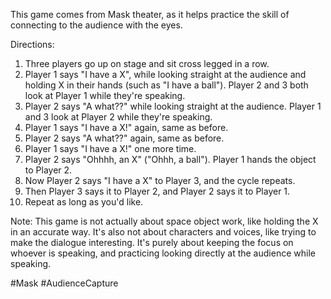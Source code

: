 This game comes from Mask theater, as it helps practice the skill of connecting to the audience with the eyes.

Directions:
1. Three players go up on stage and sit cross legged in a row.
2. Player 1 says "I have a X", while looking straight at the audience and holding X in their hands (such as "I have a ball"). Player 2 and 3 both look at Player 1 while they're speaking.
3. Player 2 says "A what??" while looking straight at the audience. Player 1 and 3 look at Player 2 while they're speaking.
4. Player 1 says "I have a X!" again, same as before.
5. Player 2 says "A what??" again, same as before.
6. Player 1 says "I have a X!" one more time.
7. Player 2 says "Ohhhh, an X" ("Ohhh, a ball"). Player 1 hands the object to Player 2.
8. Now Player 2 says "I have a X" to Player 3, and the cycle repeats.
9. Then Player 3 says it to Player 2, and Player 2 says it to Player 1.
10. Repeat as long as you'd like.

Note: This game is not actually about space object work, like holding the X in an accurate way. It's also not about characters and voices, like trying to make the dialogue interesting. It's purely about keeping the focus on whoever is speaking, and practicing looking directly at the audience while speaking.

#Mask #AudienceCapture